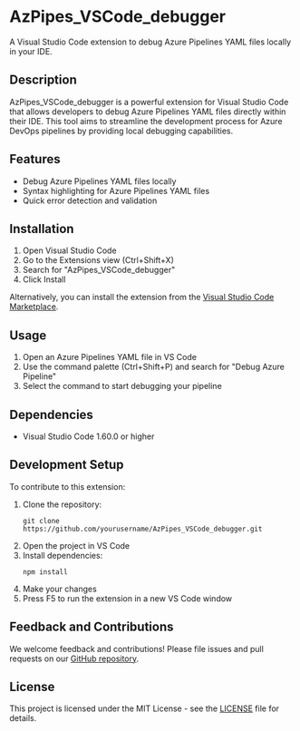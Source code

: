 # AzPipes_VSCode_debugger

A Visual Studio Code extension to debug Azure Pipelines YAML files locally in your IDE.

## Description

AzPipes_VSCode_debugger is a powerful extension for Visual Studio Code that allows developers to debug Azure Pipelines YAML files directly within their IDE. This tool aims to streamline the development process for Azure DevOps pipelines by providing local debugging capabilities.

## Features

- Debug Azure Pipelines YAML files locally
- Syntax highlighting for Azure Pipelines YAML files
- Quick error detection and validation

## Installation

1. Open Visual Studio Code
2. Go to the Extensions view (Ctrl+Shift+X)
3. Search for "AzPipes_VSCode_debugger"
4. Click Install

Alternatively, you can install the extension from the [Visual Studio Code Marketplace](https://marketplace.visualstudio.com/vscode).

## Usage

1. Open an Azure Pipelines YAML file in VS Code
2. Use the command palette (Ctrl+Shift+P) and search for "Debug Azure Pipeline"
3. Select the command to start debugging your pipeline

## Dependencies

- Visual Studio Code 1.60.0 or higher

## Development Setup

To contribute to this extension:

1. Clone the repository:
   ```
   git clone https://github.com/yourusername/AzPipes_VSCode_debugger.git
   ```
2. Open the project in VS Code
3. Install dependencies:
   ```
   npm install
   ```
4. Make your changes
5. Press F5 to run the extension in a new VS Code window

## Feedback and Contributions

We welcome feedback and contributions! Please file issues and pull requests on our [GitHub repository](https://github.com/yourusername/AzPipes_VSCode_debugger).

## License

This project is licensed under the MIT License - see the [LICENSE](LICENSE) file for details.
